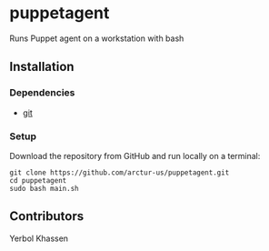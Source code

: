 # puppetagent
Runs Puppet agent on a workstation with bash

## Installation

### Dependencies
* [git](https://git-scm.com/book/en/v2/Getting-Started-Installing-Git)

### Setup
Download the repository from GitHub and run locally on a terminal:
```
git clone https://github.com/arctur-us/puppetagent.git
cd puppetagent
sudo bash main.sh
```

## Contributors
Yerbol Khassen
